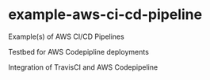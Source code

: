 # example-aws-ci-cd-pipeline
Example(s) of AWS CI/CD Pipelines


Testbed for AWS Codepipline deployments

Integration of TravisCI and AWS Codepipeline
